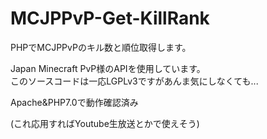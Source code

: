# MCJPPvP-Get-KillRank
PHPでMCJPPvPのキル数と順位取得します。

Japan Minecraft PvP様のAPIを使用しています。<br>
このソースコードは一応LGPLv3ですがあんま気にしなくても...

Apache&PHP7.0で動作確認済み

(これ応用すればYoutube生放送とかで使えそう)
